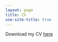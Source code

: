 ```yaml
---
layout: page
title: CV
use-site-title: true
---
```


Download my CV [here](https://drive.google.com/file/d/1-Zrkaa2dfp3Hfpk1J-k7CRU8fTNr5JRD/view?usp=sharing)


